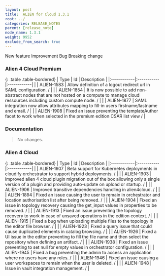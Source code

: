```yaml
---
layout: post
title:  ALIEN for Cloud 1.3.1
root: ../
categories: RELEASE_NOTES
parent: [release_note]
node_name: 1.3.1
weight: 9952
exclude_from_search: true
---
```





<i class="fa fa-plus text-success"></i> New feature <i class="fa fa-level-up text-primary"></i> Improvement  <i class="fa fa-bug text-danger"></i> Bug <i class="fa fa-exclamation-triangle text-warning"></i> Breaking change


### Alien 4 Cloud Premium



  {: .table .table-bordered}
  | Type        | Id         | Description |
  |:------------|:-----------|:------------|
    |  <i class="fa fa-plus text-success"></i> | ALIEN-1583 | Allow definition of a logout redirect url in SAML configuration. /  |
    |  <i class="fa fa-plus text-success"></i> | ALIEN-1854 | It is now possible to add non-abstract nodes that are not hosted on a compute to manage cloud ressources including custom compute node. /  |
      |  <i class="fa fa-level-up text-primary"></i> | ALIEN-1877 | SAML integration now allow attributes mapping to fill-in users firstname/lastname and email. /  |
      |  <i class="fa fa-bug text-danger"></i> | ALIEN-1908 | Fixed an issue preventing the templateAuthor facet to work when selected in the premium edition CSAR list view /  |
  


### Documentation


> No changes.


### Alien 4 Cloud



  {: .table .table-bordered}
  | Type        | Id         | Description |
  |:------------|:-----------|:------------|
    |  <i class="fa fa-plus text-success"></i> | ALIEN-1907 | Beta support for Kubernetes deployments in cloudify orchestrator to support hybrid deployments. /  |
      |  <i class="fa fa-level-up text-primary"></i> | ALIEN-1903 | Improved alien 4 cloud plugin migration out of the box allowing only a single version of a plugin and providing auto-update on upload or startup. /  |
    |  <i class="fa fa-level-up text-primary"></i> | ALIEN-1906 | Improved transitive dependencies handling in alien4cloud. /  |
      |  <i class="fa fa-bug text-danger"></i> | ALIEN-1894 | Fixed an issue causing the user to remain in orchestrator and location authorisation list after being removed. /  |
    |  <i class="fa fa-bug text-danger"></i> | ALIEN-1904 | Fixed an issue in topology recovery causing the get_input values in properties to be removed. /  |
    |  <i class="fa fa-bug text-danger"></i> | ALIEN-1913 | Fixed an issue preventing the topology recovery to work in case of unsaved operations in the edition context. /  |
    |  <i class="fa fa-bug text-danger"></i> | ALIEN-1915 | Fixed a bug when uploading multiple files to the topology in the editor file browser. /  |
    |  <i class="fa fa-bug text-danger"></i> | ALIEN-1923 | Fixed a query issue that could cause duplicated elements in catalog browsing. /  |
    |  <i class="fa fa-bug text-danger"></i> | ALIEN-1926 | Fixed a UI issue in the editor preventing to fill the file name and then select the repository when defining an artifact. /  |
    |  <i class="fa fa-bug text-danger"></i> | ALIEN-1938 | Fixed an issue preventing to set null for empty values in orchestrator configuration. /  |
    |  <i class="fa fa-bug text-danger"></i> | ALIEN-1945 | Fixed a bug preventing the admin to access an application where no users have any roles. /  |
    |  <i class="fa fa-bug text-danger"></i> | ALIEN-1946 | Fixed an issue causing a user workspaces to remain when the user is deleted. /  |
    |  <i class="fa fa-bug text-danger"></i> | ALIEN-1948 | Issue in vault integration management. /  |
  

